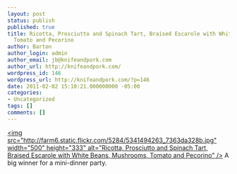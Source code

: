 ```yaml
---
layout: post
status: publish
published: true
title: Ricotta, Prosciutto and Spinach Tart, Braised Escarole with White Beans, Mushrooms,
  Tomato and Pecorino
author: Barton
author_login: admin
author_email: jb@knifeandpork.com
author_url: http://knifeandpork.com/
wordpress_id: 146
wordpress_url: http://knifeandpork.com/?p=146
date: 2011-02-02 15:10:21.000000000 -05:00
categories:
- Uncategorized
tags: []
comments: []
---
```

<a href="http:&#47;&#47;www.flickr.com&#47;photos&#47;phy5ics&#47;5341494263&#47;" title="Ricotta, Prosciutto and Spinach Tart, Braised Escarole with White Beans, Mushrooms, Tomato and Pecorino by phy5ics, on Flickr"><img src="http:&#47;&#47;farm6.static.flickr.com&#47;5284&#47;5341494263_7363da328b.jpg" width="500" height="333" alt="Ricotta, Prosciutto and Spinach Tart, Braised Escarole with White Beans, Mushrooms, Tomato and Pecorino" &#47;></a>
A big winner for a mini-dinner party.
